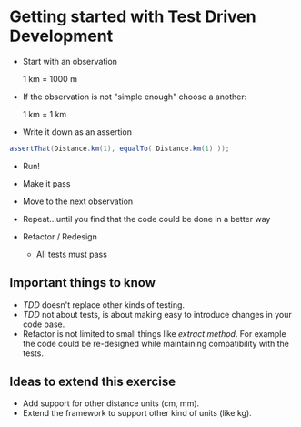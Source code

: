 Getting started with Test Driven Development
============================================

* Start with an observation

    1 km = 1000 m

* If the observation is not "simple enough" choose a another:

    1 km = 1 km

* Write it down as an assertion

```java
assertThat(Distance.km(1), equalTo( Distance.km(1) ));
```

* Run!


* Make it pass


* Move to the next observation


* Repeat...until you find that the code could be done in a better way


* Refactor / Redesign

  * All tests must pass


Important things to know
------------------------

* _TDD_ doesn't replace other kinds of testing.
* _TDD_ not about tests, is about making easy to introduce changes in your code base.
* Refactor is not limited to small things like _extract method_. For example the code could be re-designed while
  maintaining compatibility with the tests.


Ideas to extend this exercise
-----------------------------

* Add support for other distance units (cm, mm).
* Extend the framework to support other kind of units (like kg).
